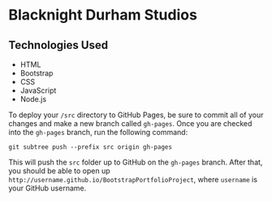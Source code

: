 # Blacknight Durham Studios

## Technologies Used

- HTML
- Bootstrap
- CSS
- JavaScript
- Node.js


To deploy your `/src` directory to GitHub Pages, be sure to commit all of your changes and make a new branch called `gh-pages`. Once you are checked into the `gh-pages` branch, run the following command:

```
git subtree push --prefix src origin gh-pages
```

This will push the `src` folder up to GitHub on the `gh-pages` branch. After that, you should be able to open up `http://username.github.io/BootstrapPortfolioProject`, where `username` is your GitHub username.
